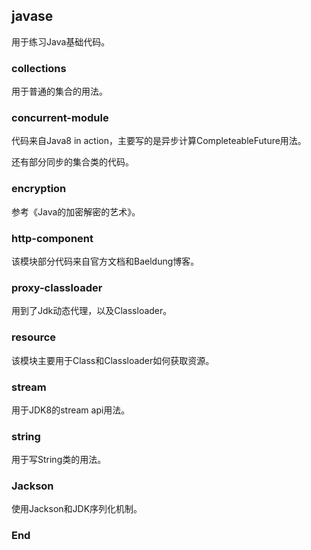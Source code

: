 ## javase

用于练习Java基础代码。

### collections

用于普通的集合的用法。

### concurrent-module

代码来自Java8 in action，主要写的是异步计算CompleteableFuture用法。

还有部分同步的集合类的代码。

### encryption

参考《Java的加密解密的艺术》。

### http-component

该模块部分代码来自官方文档和Baeldung博客。

### proxy-classloader

用到了Jdk动态代理，以及Classloader。

### resource

该模块主要用于Class和Classloader如何获取资源。

### stream

用于JDK8的stream api用法。

### string

用于写String类的用法。

### Jackson

使用Jackson和JDK序列化机制。

### End
